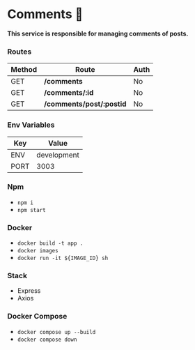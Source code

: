 # Comments 💬

**This service is responsible for managing comments of posts.**

### Routes

| Method | Route                      | Auth |
| ------ | -------------------------- | ---- |
| GET    | **/comments**              | No   |
| GET    | **/comments/:id**          | No   |
| GET    | **/comments/post/:postid** | No   |

### Env Variables

| Key  | Value       |
| ---- | ----------- |
| ENV  | development |
| PORT | 3003        |

### Npm

- `npm i`
- `npm start`

### Docker

- `docker build -t app .`
- `docker images`
- `docker run -it ${IMAGE_ID} sh`

### Stack

- Express
- Axios

### Docker Compose

- `docker compose up --build`
- `docker compose down`
